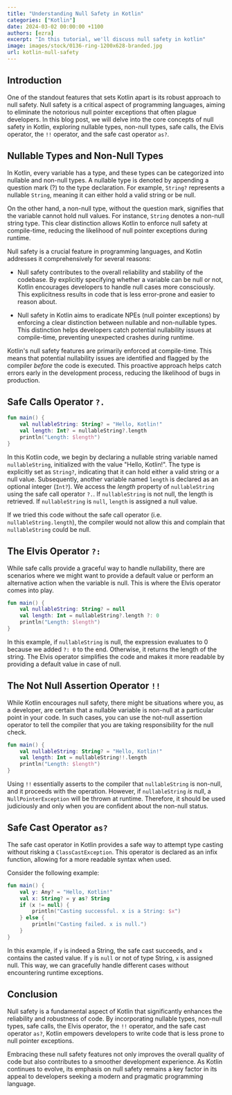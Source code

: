 ```yaml
---
title: "Understanding Null Safety in Kotlin"
categories: ["Kotlin"]
date: 2024-03-02 00:00:00 +1100
authors: [ezra]
excerpt: "In this tutorial, we'll discuss null safety in kotlin"
image: images/stock/0136-ring-1200x628-branded.jpg
url: kotlin-null-safety
---
```


## Introduction

One of the standout features that sets Kotlin apart is its robust approach to null safety. Null safety is a critical aspect of programming languages, aiming to eliminate the notorious null pointer exceptions that often plague developers. In this blog post, we will delve into the core concepts of null safety in Kotlin, exploring nullable types, non-null types, safe calls, the Elvis operator, the `!!` operator, and the safe cast operator `as?`.

## Nullable Types and Non-Null Types

In Kotlin, every variable has a type, and these types can be categorized into nullable and non-null types. A nullable type is denoted by appending a question mark (?) to the type declaration. For example, `String?` represents a nullable `String`, meaning it can either hold a valid string or be null.

On the other hand, a non-null type, without the question mark, signifies that the variable cannot hold null values. For instance, `String` denotes a non-null string type. This clear distinction allows Kotlin to enforce null safety at compile-time, reducing the likelihood of null pointer exceptions during runtime.

Null safety is a crucial feature in programming languages, and Kotlin addresses it comprehensively for several reasons:

- Null safety contributes to the overall reliability and stability of the codebase. By explicitly specifying whether a variable can be null or not, Kotlin encourages developers to handle null cases more consciously. This explicitness results in code that is less error-prone and easier to reason about.

- Null safety in Kotlin aims to eradicate NPEs (null pointer exceptions) by enforcing a clear distinction between nullable and non-nullable types. This distinction helps developers catch potential nullability issues at compile-time, preventing unexpected crashes during runtime.

Kotlin's null safety features are primarily enforced at compile-time. This means that potential nullability issues are identified and flagged by the compiler _before_ the code is executed. This proactive approach helps catch errors early in the development process, reducing the likelihood of bugs in production.

## Safe Calls Operator `?.`

```kotlin
fun main() {
    val nullableString: String? = "Hello, Kotlin!"
    val length: Int? = nullableString?.length
    println("Length: $length")
}
```

In this Kotlin code, we begin by declaring a nullable string variable named `nullableString`, initialized with the value "Hello, Kotlin!". The type is explicitly set as `String?`, indicating that it can hold either a valid string or a null value. Subsequently, another variable named `length` is declared as an optional integer (`Int?`). We access the _length_ property of `nullableString` using the safe call operator `?.`. If `nullableString` is not null, the length is retrieved. If `nullableString` is `null`, `length` is assigned a null value. 

If we tried this code without the safe call operator (i.e. `nullableString.length`), the compiler would not allow this and complain that `nullableString` could be null.

## The Elvis Operator `?:`

While safe calls provide a graceful way to handle nullability, there are scenarios where we might want to provide a default value or perform an alternative action when the variable is null. This is where the Elvis operator comes into play.

```kotlin
fun main() {
    val nullableString: String? = null
    val length: Int = nullableString?.length ?: 0
    println("Length: $length")
}
```

In this example, if `nullableString` is null, the expression evaluates to 0 because we added `?: 0` to the end. Otherwise, it returns the length of the string. The Elvis operator simplifies the code and makes it more readable by providing a default value in case of null.

## The Not Null Assertion Operator `!!`

While Kotlin encourages null safety, there might be situations where you, as a developer, are certain that a nullable variable is non-null at a particular point in your code. In such cases, you can use the not-null assertion operator to tell the compiler that you are taking responsibility for the null check.

```kotlin
fun main() {
    val nullableString: String? = "Hello, Kotlin!"
    val length: Int = nullableString!!.length
    println("Length: $length")
}
```
Using `!!` essentially asserts to the compiler that `nullableString` is non-null, and it proceeds with the operation. However, if `nullableString` _is_ null, a `NullPointerException` will be thrown at runtime. Therefore, it should be used judiciously and only when you are confident about the non-null status.

## Safe Cast Operator `as?`

The safe cast operator in Kotlin provides a safe way to attempt type casting without risking a `ClassCastException`. This operator is declared as an infix function, allowing for a more readable syntax when used.

Consider the following example:

```kotlin
fun main() {
    val y: Any? = "Hello, Kotlin!"
    val x: String? = y as? String
    if (x != null) {
        println("Casting successful. x is a String: $x")
    } else {
        println("Casting failed. x is null.")
    }
}
```

In this example, if `y` is indeed a String, the safe cast succeeds, and `x` contains the casted value. If `y` is `null` or not of type String, `x` is assigned null. This way, we can gracefully handle different cases without encountering runtime exceptions.

## Conclusion

Null safety is a fundamental aspect of Kotlin that significantly enhances the reliability and robustness of code. By incorporating nullable types, non-null types, safe calls, the Elvis operator, the `!!` operator, and the safe cast operator `as?`, Kotlin empowers developers to write code that is less prone to null pointer exceptions.

Embracing these null safety features not only improves the overall quality of code but also contributes to a smoother development experience. As Kotlin continues to evolve, its emphasis on null safety remains a key factor in its appeal to developers seeking a modern and pragmatic programming language.